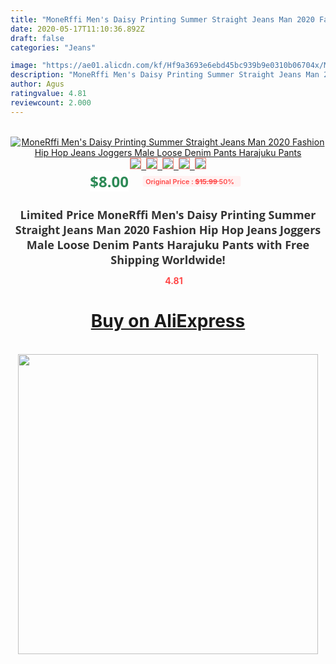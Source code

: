 ```yaml
---
title: "MoneRffi Men's Daisy Printing Summer Straight Jeans Man 2020 Fashion Hip Hop Jeans Joggers Male Loose Denim Pants Harajuku Pants"
date: 2020-05-17T11:10:36.892Z
draft: false
categories: "Jeans"

image: "https://ae01.alicdn.com/kf/Hf9a3693e6ebd45bc939b9e0310b06704x/MoneRffi-Men-s-Daisy-Printing-Summer-Straight-Jeans-Man-2020-Fashion-Hip-Hop-Jeans-Joggers-Male.jpg"
description: "MoneRffi Men's Daisy Printing Summer Straight Jeans Man 2020 Fashion Hip Hop Jeans Joggers Male Loose Denim Pants Harajuku Pants"
author: Agus
ratingvalue: 4.81
reviewcount: 2.000
---
```

<br>
<div style="text-align: center;">
<a href="https://s.click.aliexpress.com/e/_Akd6g5" target="_blank" rel="nofollow noopener noreferrer"><img alt="MoneRffi Men's Daisy Printing Summer Straight Jeans Man 2020 Fashion Hip Hop Jeans Joggers Male Loose Denim Pants Harajuku Pants" class="magnifier-image" src="https://ae01.alicdn.com/kf/Hf9a3693e6ebd45bc939b9e0310b06704x/MoneRffi-Men-s-Daisy-Printing-Summer-Straight-Jeans-Man-2020-Fashion-Hip-Hop-Jeans-Joggers-Male.jpg_640x640.jpg">
<br>
<img style="border:1px solid salmon" src="https://ae01.alicdn.com/kf/Hf9a3693e6ebd45bc939b9e0310b06704x/MoneRffi-Men-s-Daisy-Printing-Summer-Straight-Jeans-Man-2020-Fashion-Hip-Hop-Jeans-Joggers-Male.jpg_120x120.jpg">&nbsp;&nbsp;<img style="border:1px solid salmon" src="https://ae01.alicdn.com/kf/H930607765a4b406c9cc1d6f841b897a75/MoneRffi-Men-s-Daisy-Printing-Summer-Straight-Jeans-Man-2020-Fashion-Hip-Hop-Jeans-Joggers-Male.jpg_120x120.jpg">&nbsp;&nbsp;<img style="border:1px solid salmon" src="https://ae01.alicdn.com/kf/H89591e2a5d304bc7aa10be65844825a7q/MoneRffi-Men-s-Daisy-Printing-Summer-Straight-Jeans-Man-2020-Fashion-Hip-Hop-Jeans-Joggers-Male.jpg_120x120.jpg">&nbsp;&nbsp;<img style="border:1px solid salmon" src="https://ae01.alicdn.com/kf/H480327d015164f47ac7761436783f594R/MoneRffi-Men-s-Daisy-Printing-Summer-Straight-Jeans-Man-2020-Fashion-Hip-Hop-Jeans-Joggers-Male.jpg_120x120.jpg">&nbsp;&nbsp;<img style="border:1px solid salmon" src="https://ae01.alicdn.com/kf/Hbc38a78b69f9412eb4c925b551fe14efe/MoneRffi-Men-s-Daisy-Printing-Summer-Straight-Jeans-Man-2020-Fashion-Hip-Hop-Jeans-Joggers-Male.jpg_120x120.jpg"></a></div><br0>
<div style="text-align: center;"><span style="background-color: white; border: 0px; box-sizing: border-box; color: seagreen; display: inline-block; font-family: &quot;open sans&quot; , &quot;arial&quot; , &quot;helvetica&quot; , sans-serif , &quot;heiti&quot;; font-size: 24px; font-stretch: inherit; font-weight: 700; line-height: inherit; margin: 0px 10px 0px 0px; padding: 0px; vertical-align: middle;">$8.00 </span>
<span style="background: rgb(255 , 241 , 241); border-radius: 3px; border: 0px; box-sizing: border-box; color: #ff4747; display: inline-block; font-family: inherit; font-size: 12px; font-stretch: inherit; font-style: inherit; font-variant: inherit; font-weight: 600; line-height: inherit; margin: 0px; padding: 2px 5px; transform: scale(0.9); vertical-align: middle;">Original Price : <b style="text-decoration: line-through;">$15.99 </b> 50%&nbsp;&nbsp;</span></div>
<h1 style="color: #333333; display: inline-block; font-family: &quot;open sans&quot; , &quot;arial&quot; , &quot;helvetica&quot; , sans-serif , &quot;heiti&quot;; font-size: 18px; font-stretch: inherit; font-weight: 700; text-align: center;">Limited Price MoneRffi Men's Daisy Printing Summer Straight Jeans Man 2020 Fashion Hip Hop Jeans Joggers Male Loose Denim Pants Harajuku Pants with Free Shipping Worldwide!</h1>
<div style="color: #ff4747; text-align: center;">
<img src="https://4.bp.blogspot.com/-M0ZcTcb-5uY/XleCXlxnR4I/AAAAAAAAAEc/OrjgMkXV1oMQFaCRZj5HQwOCBcu3w1FegCPcBGAYYCw/s1600/star.png" style="height: 15px;">&nbsp;<b>4.81</b></div>
<div class="button_cont" align="center"><a class="buynow_a" href="https://s.click.aliexpress.com/e/_Akd6g5" target="_blank" rel="nofollow noopener noreferrer"><H1>Buy on AliExpress</H1></a></div><br>
<div class="separator" style="clear: both; text-align: center;">
<img src="https://lh3.googleusercontent.com/-pTy5HemUv9M/XlePHvY0dAI/AAAAAAAAAE4/0nX5iRUoIWY8eMW9Dpxeirr157OZliDIgCLcBGAsYHQ/s1600/badge.gif" width="480">
</div>
